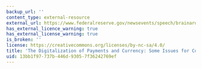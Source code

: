 ```yaml
---
backup_url: ''
content_type: external-resource
external_url: https://www.federalreserve.gov/newsevents/speech/brainard20200205a.htm
has_external_licence_warning: true
has_external_license_warning: true
is_broken: ''
license: https://creativecommons.org/licenses/by-nc-sa/4.0/
title: 'The Digitalization of Payments and Currency: Some Issues for Consideration'
uid: 13bb1f97-737b-446d-9305-7f36242769ef
---
```

